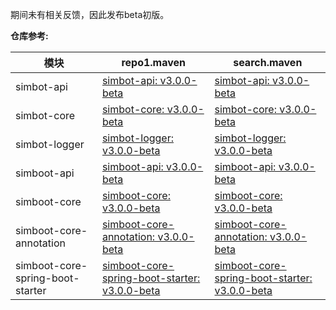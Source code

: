 期间未有相关反馈，因此发布beta初版。

**仓库参考:**

| **模块** | **repo1.maven** | **search.maven** |
|---------|-----------------|------------------|
| simbot-api | [simbot-api: v3.0.0-beta](https://repo1.maven.org/maven2/love/forte/simbot/simbot-api/3.0.0-beta) | [simbot-api: v3.0.0-beta](https://search.maven.org/artifact/love.forte.simbot/simbot-api/3.0.0-beta/jar)  |
| simbot-core | [simbot-core: v3.0.0-beta](https://repo1.maven.org/maven2/love/forte/simbot/simbot-core/3.0.0-beta) | [simbot-core: v3.0.0-beta](https://search.maven.org/artifact/love.forte.simbot/simbot-core/3.0.0-beta/jar)  |
| simbot-logger | [simbot-logger: v3.0.0-beta](https://repo1.maven.org/maven2/love/forte/simbot/simbot-logger/3.0.0-beta) | [simbot-logger: v3.0.0-beta](https://search.maven.org/artifact/love.forte.simbot/simbot-logger/3.0.0-beta/jar)  |
| simboot-api | [simboot-api: v3.0.0-beta](https://repo1.maven.org/maven2/love/forte/simbot/boot/simboot-api/3.0.0-beta) | [simboot-api: v3.0.0-beta](https://search.maven.org/artifact/love.forte.simbot.boot/simboot-api/3.0.0-beta/jar)  |
| simboot-core | [simboot-core: v3.0.0-beta](https://repo1.maven.org/maven2/love/forte/simbot/boot/simboot-core/3.0.0-beta) | [simboot-core: v3.0.0-beta](https://search.maven.org/artifact/love.forte.simbot.boot/simboot-core/3.0.0-beta/jar)  |
| simboot-core-annotation | [simboot-core-annotation: v3.0.0-beta](https://repo1.maven.org/maven2/love/forte/simbot/boot/simboot-core-annotation/3.0.0-beta) | [simboot-core-annotation: v3.0.0-beta](https://search.maven.org/artifact/love.forte.simbot.boot/simboot-core-annotation/3.0.0-beta/jar)  |
| simboot-core-spring-boot-starter | [simboot-core-spring-boot-starter: v3.0.0-beta](https://repo1.maven.org/maven2/love/forte/simbot/boot/simboot-core-spring-boot-starter/3.0.0-beta) | [simboot-core-spring-boot-starter: v3.0.0-beta](https://search.maven.org/artifact/love.forte.simbot.boot/simboot-core-spring-boot-starter/3.0.0-beta/jar)  |



